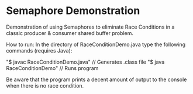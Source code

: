 # Semaphore Demonstration

Demonstration of using Semaphores to eliminate Race Conditions in a classic producer & consumer shared buffer problem.

How to run:
In the directory of RaceConditionDemo.java type the following commands (requires Java):

"$ javac RaceConditionDemo.java"  // Generates .class file
"$ java  RaceConditionDemo"       // Runs program

Be aware that the program prints a decent amount of output to the console when there is no race condition.
